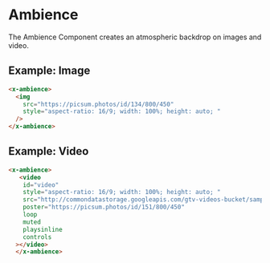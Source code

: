 <!--
  dest: components/Ambience.html
-->
# Ambience

The Ambience Component creates an atmospheric backdrop on images and video.

## Example: Image

<!-- Example -->
```html
<x-ambience>
  <img
    src="https://picsum.photos/id/134/800/450"
    style="aspect-ratio: 16/9; width: 100%; height: auto; "
  />
</x-ambience>
```

## Example: Video

<!-- Example -->
```html
<x-ambience>
   <video
    id="video"
    style="aspect-ratio: 16/9; width: 100%; height: auto; "
    src="http://commondatastorage.googleapis.com/gtv-videos-bucket/sample/BigBuckBunny.mp4"
    poster="https://picsum.photos/id/151/800/450"
    loop
    muted
    playsinline
    controls
  ></video>
  </x-ambience>
```
